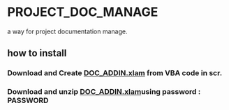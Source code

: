 # PROJECT_DOC_MANAGE
a way for project documentation manage.
## how to install
### Download and Create [DOC_ADDIN.xlam](https://github.com/45717335/PROJECT_DOC_MANAGE/tree/master/src/DOC_ADDIN.xlam) from VBA code in scr.

### Download and unzip   [DOC_ADDIN.xlam](https://baidu.com )using password : PASSWORD

